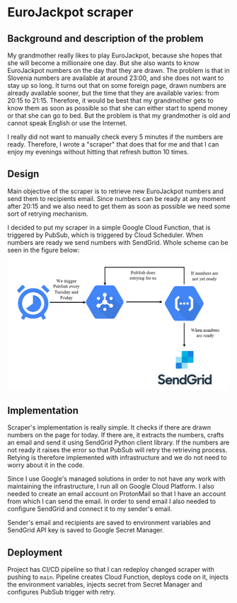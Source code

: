 # EuroJackpot scraper

## Background and description of the problem
My grandmother really likes to play EuroJackpot, because she hopes that she will become a millionaire one day. But she also wants to know EuroJackpot numbers on the day that they are drawn. The problem is that in Slovenia numbers are available at around 23:00, and she does not want to stay up so long. It turns out that on some foreign page, drawn numbers are already available sooner, but the time that they are available varies: from 20:15 to 21:15. Therefore, it would be best that my grandmother gets to know them as soon as possible so that she can either start to spend money or that she can go to bed. But the problem is that my grandmother is old and cannot speak English or use the Internet. 

I really did not want to manually check every 5 minutes if the numbers are ready. Therefore, I wrote a "scraper" that does that for me and that I can enjoy my evenings without hitting that refresh button 10 times.

## Design

Main objective of the scraper is to retrieve new EuroJackpot numbers and send them to recipients email. Since numbers can be ready at any moment after 20:15 and we also need to get them as soon as possible we need some sort of retrying mechanism.

I decided to put my scraper in a simple Google Cloud Function, that is triggered by PubSub, which is triggered by Cloud Scheduler. When numbers are ready we send numbers with SendGrid. Whole scheme can be seen in the figure below:
![scheme](scheme.png)

## Implementation

Scraper's implementation is really simple. It checks if there are drawn numbers on the page for today. If there are, it extracts the numbers, crafts an email and send it using SendGrid Python client library. If the numbers are not ready it raises the error so that PubSub will retry the retrieving process. Retying is therefore implemented with infrastructure and we do not need to worry about it in the code.

Since I use Google's managed solutions in order to not have any work with maintaining the infrastructure, I run all on Google Cloud Platform. I also needed to create an email account on ProtonMail so that I have an account from which I can send the email. In order to send email I also needed to configure SendGrid and connect it to my sender's email.

Sender's email and recipients are saved to environment variables and SendGrid API key is saved to Google Secret Manager.

## Deployment

Project has CI/CD pipeline so that I can redeploy changed scraper with pushing to `main`. Pipeline creates Cloud Function, deploys code on it, injects the environment variables, injects secret from Secret Manager and configures PubSub trigger with retry.